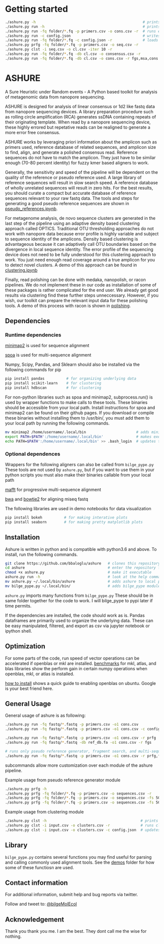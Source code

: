# Getting started
```bash
./ashure.py -h                                                 # prints help
./ashure.py run -h                                             # prints help on a submodule
./ashure.py run -fq folder/*.fq -p primers.csv -o cons.csv -r  # runs everything with default parameters
./ashure.py run -c config.json                                 # writes parameters to config.json
./ashure.py run -fq folder/*.fq -c config.json -r              # loads parameters from config.json and run everything
./ashure.py prfg -fq folder/*.fq -p primers.csv -o seq.csv -r           # runs prfg module
./ashure.py clst -i seq.csv -o cl.csv -iter 10 -r                       # runs clst module for 10 iterations
./ashure.py run -fq folder/*.fq -db cl.csv -o consensus.csv -r          # runs everything with cl.csv as reference
./ashure.py run -fq folder/*.fq -db cl.csv -o cons.csv -r fgs,msa,cons  # runs fgs, msa, and cons modules only 
```

# ASHURE
A Sure Heuristic under Random events - A Python based toolkit for analysis of metagenomic data from nanopore sequencing.

ASHURE is designed for analysis of linear consensus or 1d2 like fastq data from nanopore sequencing devices. A library preparation procedure such as rolling circle amplification (RCA) generates ssDNA containing repeats of their originating template. When read by a nanopore sequencing device, these highly errored but repetative reads can be realigned to generate a more error free consensus.

ASHURE works by leveraging priori information about the amplicon such as primers used, reference database of related sequences, and amplicon size to find, align, and generate a polished consensus read. Reference sequences do not have to match the amplicon. They just have to be similar enough (70-80 percent identity) for fuzzy kmer based aligners to work.

Generally, the sensitivity and speed of the pipeline will be dependent on the quality of the reference or pseudo reference used. A large library of reference sequences will result in slow search speed. A reference database of wholly unrelated sequences will result in zero hits. For the best results, you should curate a compact but accurate database of reference sequences relevant to your raw fastq data. The tools and steps for generating a good pseudo reference sequences are shown in [pseudo_references.ipynb](https://github.com/bbaloglu/ashure/demos/pseudo_references.ipynb).

For metagenome analysis, de novo sequence clusters are generated in the last step of the pipeline using an adaptive density based clustering approach called OPTICS. Traditional OTU thresholding approaches do not work with nanopore data because error profile is highly variable and subject to sequence identity of the amplicons. Density based clustering is advantageous because it can adaptively call OTU boundaries based on the divergence in local sequence identity. The error profile of the sequencing device does not need to be fully understood for this clustering approach to work. You just need enough read coverage around a true amplicon for you to detect novel clusters. A demo of this approach can be found in [clustering.ipynb](https://github.com/bbaloglu/ashure/demos/clustering.ipynb)

Finally, read polishing can be done with medaka, nanopolish, or racon pipelines. We do not implement these in our code as installation of some of these packages is rather complicated for the end user. We already get good results via clustering find these further steps unneccessary. However, if you wish, our toolkit can prepare the relevant input data for these polishing tools. A demo of this process with racon is shown in [polishing](https://github.com/bbaloglu/ashure/polishing.ipynb).

## Dependencies
### Runtime dependencies
[minimap2](https://github.com/lh3/minimap2) is used for sequence alignment

[spoa](https://github.com/lh3/minimap2) is used for multi-sequence alignment

Numpy, Scipy, Pandas, and Sklearn should also be installed via the following commands for pip
```bash
pip install pandas          # for organizing underlying data
pip install scikit-learn    # for clustering
pip install hdbscan         # for clustering
```

For non-python libraries such as spoa and minimap2, subprocess.run() is used by wrapper functions to make calls to these tools. These binaries should be accessible from your local path. Install instructions for spoa and minimap2 can be found on their github pages. If you download or compile these binaries without installing them to /usr/bin/, you must add them to your local path by running the following commands.
```bash
mv minimap2 /home/username/.local/bin                       # adds minimap2 to your local binary path
export PATH=$PATH':/home/username/.local/bin'               # makes executables in ~/.local/bin accessible in your shell
echo PATH=$PATH':/home/username/.local/bin' >> .bash_login  # updates these settings everytime you login
```

### Optional dependences
Wrappers for the following aligners can also be called from `bilge_pype.py` These tools are not used by `ashure.py`, but if you want to use them in your python scripts you must also make their binaries callable from your local path 

[mafft](https://mafft.cbrc.jp/alignment/software/source.html) for progressive multi-sequence alignment

[bwa](https://github.com/lh3/bwa) and [bowtie2](https://github.com/BenLangmead/bowtie) for aligning miseq fastq

The following libraries are used in demo notebooks for data visualization
```bash
pip install bokeh          # for making interative plots
pip install seaborn        # for making pretty matplotlib plots
```

## Installation
Ashure is written in python and is compatible with python3.6 and above. To install, run the following commands.
```bash
git clone https://github.com/bbaloglu/ashure   # clones this repository
cd ashure                                      # enter the repository folder
chmod +x ashure.py                             # make it executable
ashure.py run -h                               # look at the help commands
mv ashure.py ~/.local/bin/ashure               # adds ashure to local path
mv bilge_pype.py ~/.local/bin/                 # adds bilge_pype module to local path with ashure
```

`ashure.py` imports many functions from `bilge_pype.py` These should be in same folder together for the code to work. I will bilge_pype to pypi later if time permits.

If the dependencies are installed, the code should work as is. Pandas dataframes are primarily used to organize the underlying data. These can be easy manipulated, filtered, and export as csv via jupyter notebook or ipython shell.

## Optimization
For some parts of the code, run speed of vector operations can be accelerated if openblas or mkl are installed.
[benchmarks](https://markus-beuckelmann.de/blog/boosting-numpy-blas.html) for mkl, atlas, and blas libraries show the perform gain in certain numpy operations when openblas, mkl, or atlas is installed.

[how to install](https://stackoverflow.com/questions/29979539/how-can-i-make-numpy-use-openblas-in-ubuntu#42647590) shows a quick guide to enabling openblas on ubuntu. Google is your best friend here.

## General Usage
General usage of ashure is as following:

```bash
./ashure.py run -fq fastq/*.fastq -p primers.csv -o1 cons.csv                   # runs full pipeline with default parameters
./ashure.py run -fq fastq/*.fastq -p primers.csv -o1 cons.csv -c config.json    # runs full pipeline with custom parameters 

./ashure.py run -fq fastq/*.fastq -p primers.csv -o1 cons.csv -r prfg           # runs only pseudo reference generator
./ashure.py run -fq fastq/*.fastq -db ref_db.fa -o1 cons.csv -r fgs             # runs only fragment search with ref_db.fa sequences

# runs only pseudo reference generator, fragment search, and multi-sequence alignment with default parameters
./ashure.py run -fq fastq/*.fastq -p primers.csv -o1 cons.csv -r prfg,fgs,msa
```

subcommands allow more customization over each module of the ashure pipeline.

Example usage from pseudo reference generator module
```bash
./ashure.py prfg -h                                                               # prints help
./ashure.py prfg -fq folder/*.fq -p primers.csv -o sequences.csv -r               # runs the module
./ashure.py prfg -fq folder/*.fq -p primers.csv -o sequences.csv -fs 500-3000 -r  # runs the module with fastq filter for 500-3000bp
./ashure.py prfg -fq folder/*.fq -p primers.csv -o sequences.csv -fs 500-3000 -c config.json  # updates config.json with custom parameters

```

Example usage from clustering module
```bash
./ashure.py clst -h                                           # prints help
./ashure.py clst -i input.csv -o clusters.csv -r              # runs clustering
./ashure.py clst -i input.csv -o clusters.csv -c config.json  # updates config.json with custom parameters

```

## Library
`bilge_pype.py` contains several functions you may find useful for parsing and calling commonly used alignment tools. See the [demos](https://github.com/bbaloglu/ashure/demos) folder for how some of these functiosn are used.

## Contact information
For additional information, submit help and bug reports via twitter.

Follow and tweet to: [@bilgeMolEcol](https://twitter.com/bilgeMolEcol)

## Acknowledgement
Thank you thank you me. I am the best. They dont call me the wise for nothing.
